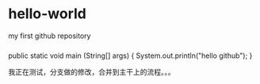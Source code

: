 # hello-world
my first github repository
###
public static void main (String[] args) {
 System.out.println("hello github");
}


我正在测试，分支做的修改，合并到主干上的流程。。。
